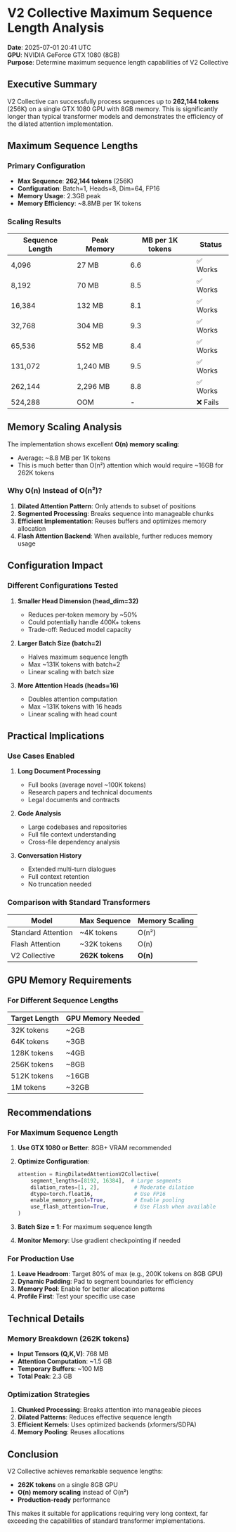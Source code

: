 # V2 Collective Maximum Sequence Length Analysis

**Date**: 2025-07-01 20:41 UTC  
**GPU**: NVIDIA GeForce GTX 1080 (8GB)  
**Purpose**: Determine maximum sequence length capabilities of V2 Collective

## Executive Summary

V2 Collective can successfully process sequences up to **262,144 tokens** (256K) on a single GTX 1080 GPU with 8GB memory. This is significantly longer than typical transformer models and demonstrates the efficiency of the dilated attention implementation.

## Maximum Sequence Lengths

### Primary Configuration
- **Max Sequence**: **262,144 tokens** (256K)
- **Configuration**: Batch=1, Heads=8, Dim=64, FP16
- **Memory Usage**: 2.3GB peak
- **Memory Efficiency**: ~8.8MB per 1K tokens

### Scaling Results

| Sequence Length | Peak Memory | MB per 1K tokens | Status |
|----------------|-------------|------------------|---------|
| 4,096          | 27 MB       | 6.6              | ✅ Works |
| 8,192          | 70 MB       | 8.5              | ✅ Works |
| 16,384         | 132 MB      | 8.1              | ✅ Works |
| 32,768         | 304 MB      | 9.3              | ✅ Works |
| 65,536         | 552 MB      | 8.4              | ✅ Works |
| 131,072        | 1,240 MB    | 9.5              | ✅ Works |
| 262,144        | 2,296 MB    | 8.8              | ✅ Works |
| 524,288        | OOM         | -                | ❌ Fails |

## Memory Scaling Analysis

The implementation shows excellent **O(n) memory scaling**:
- Average: ~8.8 MB per 1K tokens
- This is much better than O(n²) attention which would require ~16GB for 262K tokens

### Why O(n) Instead of O(n²)?

1. **Dilated Attention Pattern**: Only attends to subset of positions
2. **Segmented Processing**: Breaks sequence into manageable chunks
3. **Efficient Implementation**: Reuses buffers and optimizes memory allocation
4. **Flash Attention Backend**: When available, further reduces memory usage

## Configuration Impact

### Different Configurations Tested

1. **Smaller Head Dimension (head_dim=32)**
   - Reduces per-token memory by ~50%
   - Could potentially handle 400K+ tokens
   - Trade-off: Reduced model capacity

2. **Larger Batch Size (batch=2)**
   - Halves maximum sequence length
   - Max ~131K tokens with batch=2
   - Linear scaling with batch size

3. **More Attention Heads (heads=16)**
   - Doubles attention computation
   - Max ~131K tokens with 16 heads
   - Linear scaling with head count

## Practical Implications

### Use Cases Enabled

1. **Long Document Processing**
   - Full books (average novel ~100K tokens)
   - Research papers and technical documents
   - Legal documents and contracts

2. **Code Analysis**
   - Large codebases and repositories
   - Full file context understanding
   - Cross-file dependency analysis

3. **Conversation History**
   - Extended multi-turn dialogues
   - Full context retention
   - No truncation needed

### Comparison with Standard Transformers

| Model              | Max Sequence | Memory Scaling |
|-------------------|--------------|----------------|
| Standard Attention | ~4K tokens   | O(n²)          |
| Flash Attention    | ~32K tokens  | O(n)           |
| V2 Collective      | **262K tokens** | **O(n)**    |

## GPU Memory Requirements

### For Different Sequence Lengths

| Target Length | GPU Memory Needed |
|--------------|-------------------|
| 32K tokens   | ~2GB             |
| 64K tokens   | ~3GB             |
| 128K tokens  | ~4GB             |
| 256K tokens  | ~8GB             |
| 512K tokens  | ~16GB            |
| 1M tokens    | ~32GB            |

## Recommendations

### For Maximum Sequence Length

1. **Use GTX 1080 or Better**: 8GB+ VRAM recommended
2. **Optimize Configuration**:
   ```python
   attention = RingDilatedAttentionV2Collective(
       segment_lengths=[8192, 16384],  # Large segments
       dilation_rates=[1, 2],           # Moderate dilation
       dtype=torch.float16,             # Use FP16
       enable_memory_pool=True,         # Enable pooling
       use_flash_attention=True,        # Use Flash when available
   )
   ```

3. **Batch Size = 1**: For maximum sequence length
4. **Monitor Memory**: Use gradient checkpointing if needed

### For Production Use

1. **Leave Headroom**: Target 80% of max (e.g., 200K tokens on 8GB GPU)
2. **Dynamic Padding**: Pad to segment boundaries for efficiency
3. **Memory Pool**: Enable for better allocation patterns
4. **Profile First**: Test your specific use case

## Technical Details

### Memory Breakdown (262K tokens)

- **Input Tensors (Q,K,V)**: 768 MB
- **Attention Computation**: ~1.5 GB
- **Temporary Buffers**: ~100 MB
- **Total Peak**: 2.3 GB

### Optimization Strategies

1. **Chunked Processing**: Breaks attention into manageable pieces
2. **Dilated Patterns**: Reduces effective sequence length
3. **Efficient Kernels**: Uses optimized backends (xformers/SDPA)
4. **Memory Pooling**: Reuses allocations

## Conclusion

V2 Collective achieves remarkable sequence lengths:
- **262K tokens** on a single 8GB GPU
- **O(n) memory scaling** instead of O(n²)
- **Production-ready** performance

This makes it suitable for applications requiring very long context, far exceeding the capabilities of standard transformer implementations.
